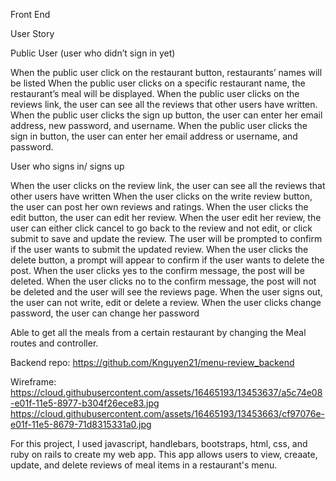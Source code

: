 Front End

User Story

Public User (user who didn’t sign in yet)

When the public user click on the restaurant button, restaurants’ names will be listed
When the public user clicks on a specific restaurant name, the restaurant’s meal will be displayed.
When the public user clicks on the reviews link, the user can see all the reviews that other users have written.
When the public user clicks the sign up button, the user can enter her email address, new password, and username.
When the public user clicks the sign in button, the user can enter her email address or username, and password.

User who signs in/ signs up

When the user clicks on the review link, the user can see all the reviews that other users have written
When the user clicks on the write review button, the user can post her own reviews and ratings.
When the user clicks the edit button, the user can edit her review.
When the user edit her review, the user can either click cancel to go back to the review and not edit, or click submit to save and update the review.
The user will be prompted to confirm if the user wants to submit the updated review.
When the user clicks the delete button, a prompt will appear to confirm if the user wants to delete the post.
When the user clicks yes to the confirm message, the post will be deleted.
When the user clicks no to the confirm message, the post will not be deleted and the user will see the reviews page.
When the user signs out, the user can not write, edit or delete a review.
When the user clicks change password, the user can change her password




Able to get all the meals from a certain restaurant by changing the Meal routes and controller.


Backend repo: https://github.com/Knguyen21/menu-review_backend


Wireframe:
https://cloud.githubusercontent.com/assets/16465193/13453637/a5c74e08-e01f-11e5-8977-b304f26ece83.jpg
https://cloud.githubusercontent.com/assets/16465193/13453663/cf97076e-e01f-11e5-8679-71d8315331a0.jpg



For this project, I used javascript, handlebars, bootstraps, html, css, and ruby on rails to create my web app. This app allows users to view, creaate, update, and delete reviews of meal items in a restaurant's menu.
